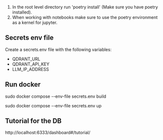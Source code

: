 1. In the root level directory run 'poetry install' (Make sure you have poetry installed).
2. When working with notebooks make sure to use the poetry environment as a kernel for jupyter.

## Secrets env file

Create a secrets.env file with the following variables:

- QDRANT_URL
- QDRANT_API_KEY
- LLM_IP_ADDRESS

## Run docker

sudo docker compose --env-file secrets.env build

sudo docker compose --env-file secrets.env up

## Tutorial for the DB

http://localhost:6333/dashboard#/tutorial/
